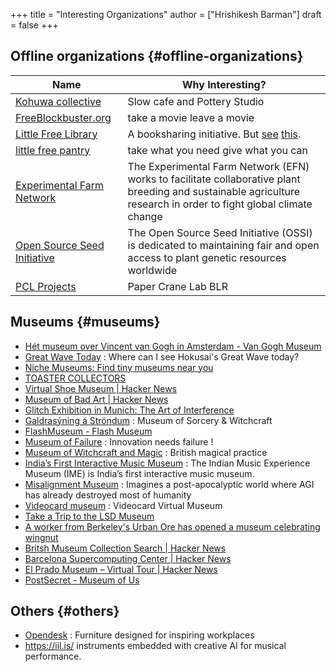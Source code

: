 +++
title = "Interesting Organizations"
author = ["Hrishikesh Barman"]
draft = false
+++

## Offline organizations {#offline-organizations}

| Name                                                                   | Why Interesting?                                                                                                                                                                                                                                          |
|------------------------------------------------------------------------|-----------------------------------------------------------------------------------------------------------------------------------------------------------------------------------------------------------------------------------------------------------|
| [Kohuwa collective](https://www.instagram.com/kohuwacollective/?hl=en) | Slow cafe and Pottery Studio                                                                                                                                                                                                                              |
| [FreeBlockbuster.org](https://www.freeblockbuster.org/)                | take a movie leave a movie                                                                                                                                                                                                                                |
| [Little Free Library](https://littlefreelibrary.org/)                  | A booksharing initiative. But [see](https://www.bloomberg.com/news/articles/2017-05-03/down-with-little-free-library-book-exchanges) [this](https://www.theatlantic.com/national/archive/2015/02/little-free-library-crackdown/385531/?single_page=true). |
| [little free pantry](https://www.littlefreepantry.org/)                | take what you need give what you can                                                                                                                                                                                                                      |
| [Experimental Farm Network](https://experimentalfarmnetwork.org/)      | The Experimental Farm Network (EFN) works to facilitate collaborative plant breeding and sustainable agriculture research in order to fight global climate change                                                                                         |
| [Open Source Seed Initiative](https://osseeds.org/)                    | The Open Source Seed Initiative (OSSI) is dedicated to maintaining fair and open access to plant genetic resources worldwide                                                                                                                              |
| [PCL Projects](https://pclprojects.wordpress.com/)                     | Paper Crane Lab BLR                                                                                                                                                                                                                                       |


## Museums {#museums}

-   [Hét museum over Vincent van Gogh in Amsterdam - Van Gogh Museum](https://www.vangoghmuseum.nl/)
-   [Great Wave Today](https://greatwavetoday.com/) : Where can I see Hokusai's Great Wave today?
-   [Niche Museums: Find tiny museums near you](https://www.niche-museums.com/)
-   [TOASTER COLLECTORS](http://www.toastermuseum.com/)
-   [Virtual Shoe Museum | Hacker News](https://news.ycombinator.com/item?id=42120273)
-   [Museum of Bad Art | Hacker News](https://news.ycombinator.com/item?id=42168503)
-   [Glitch Exhibition in Munich: The Art of Interference](https://news.ycombinator.com/item?id=38851736)
-   [Galdrasýning á Ströndum](https://galdrasyning.is/en/) : Museum of Sorcery &amp; Witchcraft
-   [FlashMuseum - Flash Museum](https://flashmuseum.org/)
-   [Museum of Failure](https://museumoffailure.com/) : Innovation needs failure !
-   [Museum of Witchcraft and Magic](https://museumofwitchcraftandmagic.co.uk/visit/) : British magical practice
-   [India’s First Interactive Music Museum](https://indianmusicexperience.org/) : The Indian Music Experience Museum (IME) is India’s first interactive music museum.
-   [Misalignment Museum](https://www.misalignmentmuseum.com/) : Imagines a post-apocalyptic world where AGI has already destroyed most of humanity
-   [Videocard museum](https://vgamuseum.ru/) : Videocard Virtual Museum
-   [Take a Trip to the LSD Museum](https://www.openculture.com/2021/08/take-a-trip-to-the-lsd-museum-the-largest-collection-of-blotter-art-in-the-world.html)
-   [A worker from Berkeley's Urban Ore has opened a museum celebrating wingnut](https://news.ycombinator.com/item?id=41211507)
-   [Britsh Museum Collection Search | Hacker News](https://news.ycombinator.com/item?id=37973131)
-   [Barcelona Supercomputing Center | Hacker News](https://news.ycombinator.com/item?id=38160675)
-   [El Prado Museum – Virtual Tour | Hacker News](https://news.ycombinator.com/item?id=40079516)
-   [PostSecret - Museum of Us](https://museumofus.org/exhibits/post-secret)


## Others {#others}

-   [Opendesk](https://www.opendesk.cc/) : Furniture designed for inspiring workplaces
-   <https://iil.is/> instruments embedded with creative AI for musical performance.
